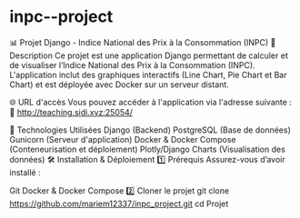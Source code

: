 # inpc--project
📊 Projet Django - Indice National des Prix à la Consommation (INPC)
📖 Description
Ce projet est une application Django permettant de calculer et de visualiser l’Indice National des Prix à la Consommation (INPC).
L'application inclut des graphiques interactifs (Line Chart, Pie Chart et Bar Chart) et est déployée avec Docker sur un serveur distant.

🌐 URL d'accès
Vous pouvez accéder à l'application via l'adresse suivante :
🔗 http://teaching.sidi.xyz:25054/

🚀 Technologies Utilisées
Django (Backend)
PostgreSQL (Base de données)
Gunicorn (Serveur d'application)
Docker & Docker Compose (Conteneurisation et déploiement)
Plotly/Django Charts (Visualisation des données)
🛠 Installation & Déploiement
1️⃣ Prérequis
Assurez-vous d’avoir installé :

Git
Docker & Docker Compose
2️⃣ Cloner le projet
git clone https://github.com/mariem12337/inpc_project.git
cd Projet
